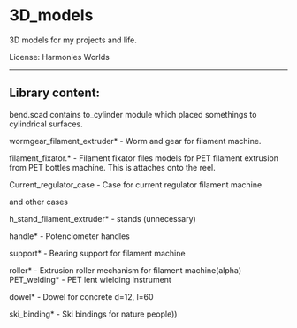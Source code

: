 # 3D_models
3D models for my projects and life.

License: Harmonies Worlds
________________

Library content:
----------------
bend.scad   contains to_cylinder module which placed somethings to cylindrical surfaces.



wormgear_filament_extruder* - Worm and gear for filament machine.

filament_fixator.*          - Filament fixator files models for PET filament extrusion from PET bottles machine. This is attaches onto the reel.

Current_regulator_case      - Case for current regulator filament machine

and other cases

h_stand_filament_extruder*  - stands (unnecessary)

handle*                     - Potenciometer handles

support*                    - Bearing support for filament machine

roller*                     - Extrusion roller mechanism for filament machine(alpha)
PET_welding*                - PET lent wielding instrument



dowel*                      - Dowel for concrete d=12, l=60

ski_binding*                - Ski bindings for nature people))
